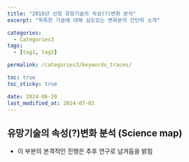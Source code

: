 ```yaml
---
title: "2018년 선정 유망기술의 속성(?)변화 분석"
excerpt: "독특한 기술에 대해 심도있는 변화분석 간단히 소개"

categories:
  - Categories3
tags:
  - [tag1, tag2]

permalink: /categories3/keywords_traces/

toc: true
toc_sticky: true

date: 2024-06-20
last_modified_at: 2024-07-03
---
```


## 유망기술의 속성(?)변화 분석 (Science map)

- 이 부분의 본격적인 진행은 추후 연구로 남겨둠을 밝힘
    